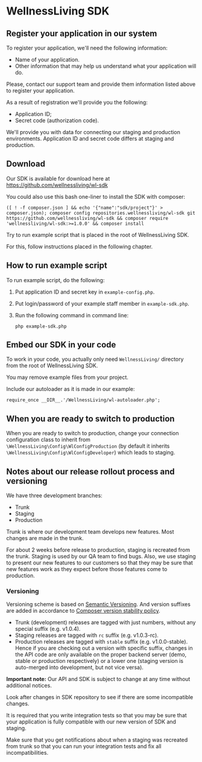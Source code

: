 # WellnessLiving SDK

## Register your application in our system

To register your application, we'll need the following information:

* Name of your application.
* Other information that may help us understand what your application will do.

Please, contact our support team and provide them information listed above to register your application. 

As a result of registration we'll provide you the following:

* Application ID;
* Secret code (authorization code).

We'll provide you with data for connecting our staging and production environments.
Application ID and secret code differs at staging and production.

## Download 

 Our SDK is available for download here at https://github.com/wellnessliving/wl-sdk

 You could also use this bash one-liner to install the SDK with composer:
```shell
([ ! -f composer.json ] && echo '{"name":"sdk/project"}' > composer.json); composer config repositories.wellnessliving/wl-sdk git https://github.com/wellnessliving/wl-sdk && composer require 'wellnessliving/wl-sdk:>=1.0.0' && composer install
```

  Try to run example script that is placed in the root of WellnessLiving SDK.

  For this, follow instructions placed in the following chapter.

## How to run example script

To run example script, do the following:

1. Put application ID and secret key in `example-config.php`.
2. Put login/password of your example staff member in `example-sdk.php`.
3. Run the following command in command line:

       php example-sdk.php

## Embed our SDK in your code

To work in your code, you actually only need `WellnessLiving/` directory from the root of WellnessLiving SDK.

You may remove example files from your project.

Include our autoloader as it is made in our example:

    require_once __DIR__.'/WellnessLiving/wl-autoloader.php';

## When you are ready to switch to production

When you are ready to switch to production, change your connection configuration class to inherit from 
`\WellnessLiving\Config\WlConfigProduction` (by default it inherits `\WellnessLiving\Config\WlConfigDeveloper`) which
leads to staging.

## Notes about our release rollout process and versioning

We have three development branches:

* Trunk
* Staging
* Production

Trunk is where our development team develops new features. Most changes are made in the trunk.

For about 2 weeks before release to production, staging is recreated from the trunk.
Staging is used by our QA team to find bugs.
Also, we use staging to present our new features to our customers so that they may be sure that new features work as
they expect before those features come to production.

### Versioning
Versioning scheme is based on [Semantic Versioning](https://semver.org). And version suffixes are added in accordance to [Composer version stability policy](https://getcomposer.org/doc/articles/versions.md#stabilities). 
* Trunk (development) releases are tagged with just numbers, without any special suffix (e.g. v1.0.4).
* Staging releases are tagged with `rc` suffix (e.g. v1.0.3-rc).
* Production releases are tagged with `stable` suffix (e.g. v1.0.0-stable).
Hence if you are checking out a version with specific suffix, changes in the API code are  only available on the proper backend server (demo, stable or production respectively) or a lower one (staging version is auto-merged into development, but not vice versa).

**Important note:** Our API and SDK is subject to change at any time without additional notices.

Look after changes in SDK repository to see if there are some incompatible changes.

It is required that you write integration tests so that you may be sure that your application is fully compatible with
our new version of SDK and staging.

Make sure that you get notifications about when a staging was recreated from trunk so that you can run your integration
tests and fix all incompatibilities.